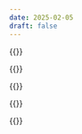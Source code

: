 ```yaml
---
date: 2025-02-05
draft: false
---
```


{{<intro-smart file="ai-and-automation" >}}

{{<client-needs data="client-need/ai-and-automation/" >}}

{{<sales-enablement-and-opportunity-development-materials file="ai-and-automation">}}

{{<feedback-box file="ai-and-automation" >}}

<div class="block-footercontact"></div>

{{<contact file="ai-and-automation" >}}
